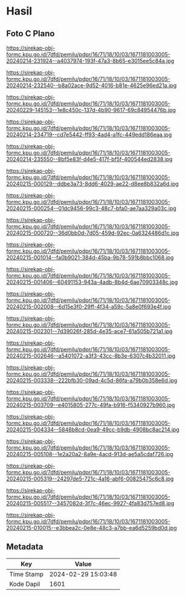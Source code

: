 # Hasil

## Foto C Plano

https://sirekap-obj-formc.kpu.go.id/7dfd/pemilu/pdpr/16/71/18/10/03/1671181003005-20240214-231924--a4037974-193f-47a3-8b65-e3015ee5c84a.jpg

https://sirekap-obj-formc.kpu.go.id/7dfd/pemilu/pdpr/16/71/18/10/03/1671181003005-20240214-232540--b8a02ace-9d52-4016-b81e-4625e96ed21a.jpg

https://sirekap-obj-formc.kpu.go.id/7dfd/pemilu/pdpr/16/71/18/10/03/1671181003005-20240229-145153--1e8c450c-137d-4b90-9617-69c84954476b.jpg

https://sirekap-obj-formc.kpu.go.id/7dfd/pemilu/pdpr/16/71/18/10/03/1671181003005-20240214-234719--cd7e5442-ff93-4ad4-a1fc-449edd186eaa.jpg

https://sirekap-obj-formc.kpu.go.id/7dfd/pemilu/pdpr/16/71/18/10/03/1671181003005-20240214-235550--8bf5e83f-d4e5-417f-bf5f-400544ed2838.jpg

https://sirekap-obj-formc.kpu.go.id/7dfd/pemilu/pdpr/16/71/18/10/03/1671181003005-20240215-000129--ddbe3a73-8dd6-4029-ae22-d8ee8b832a6d.jpg

https://sirekap-obj-formc.kpu.go.id/7dfd/pemilu/pdpr/16/71/18/10/03/1671181003005-20240215-000254--01dc9456-99c3-48c7-bfa0-ae7aa329a03c.jpg

https://sirekap-obj-formc.kpu.go.id/7dfd/pemilu/pdpr/16/71/18/10/03/1671181003005-20240215-000720--36d0bb0d-7d05-459d-92ec-0a6324486d1c.jpg

https://sirekap-obj-formc.kpu.go.id/7dfd/pemilu/pdpr/16/71/18/10/03/1671181003005-20240215-001014--fa0b9021-384d-45ba-9b78-591b8bbc1068.jpg

https://sirekap-obj-formc.kpu.go.id/7dfd/pemilu/pdpr/16/71/18/10/03/1671181003005-20240215-001406--60491153-943a-4adb-8b4d-6ae70903348c.jpg

https://sirekap-obj-formc.kpu.go.id/7dfd/pemilu/pdpr/16/71/18/10/03/1671181003005-20240215-002008--6d15e3f0-29ff-4f34-a59c-5a8e0f693e4f.jpg

https://sirekap-obj-formc.kpu.go.id/7dfd/pemilu/pdpr/16/71/18/10/03/1671181003005-20240215-002301--7d39026f-285d-4e35-ace7-61a505b721a1.jpg

https://sirekap-obj-formc.kpu.go.id/7dfd/pemilu/pdpr/16/71/18/10/03/1671181003005-20240215-002646--a5401072-a3f3-43cc-8b3e-6307c4b32011.jpg

https://sirekap-obj-formc.kpu.go.id/7dfd/pemilu/pdpr/16/71/18/10/03/1671181003005-20240215-003338--222bfb30-09ad-4c5d-86fa-a79b0b358e6d.jpg

https://sirekap-obj-formc.kpu.go.id/7dfd/pemilu/pdpr/16/71/18/10/03/1671181003005-20240215-003709--e4015805-277c-49fa-b916-f5340927b960.jpg

https://sirekap-obj-formc.kpu.go.id/7dfd/pemilu/pdpr/16/71/18/10/03/1671181003005-20240215-004334--5848b8cd-0ea9-49cc-b9db-4908bc8ac214.jpg

https://sirekap-obj-formc.kpu.go.id/7dfd/pemilu/pdpr/16/71/18/10/03/1671181003005-20240215-005108--1e2a20a2-8a9e-4acd-913d-ae5a5cdaf726.jpg

https://sirekap-obj-formc.kpu.go.id/7dfd/pemilu/pdpr/16/71/18/10/03/1671181003005-20240215-005319--24297de5-721c-4a16-abf6-00825475c6c8.jpg

https://sirekap-obj-formc.kpu.go.id/7dfd/pemilu/pdpr/16/71/18/10/03/1671181003005-20240215-005517--3457082d-3f7c-46ec-9927-4fa83d757ed8.jpg

https://sirekap-obj-formc.kpu.go.id/7dfd/pemilu/pdpr/16/71/18/10/03/1671181003005-20240215-010015--e3bbea2c-0e8e-48c3-a7bb-ea6d5259bd0d.jpg


## Metadata

| Key        | Value               |
| ---------- | ------------------- |
| Time Stamp | 2024-02-29 15:03:48 |
| Kode Dapil | 1601                |



